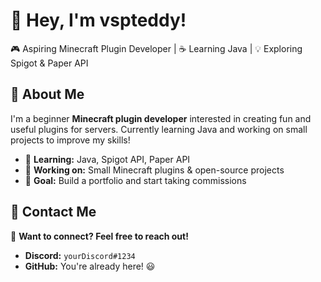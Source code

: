 # 👋 Hey, I'm vspteddy!  

🎮 Aspiring Minecraft Plugin Developer | ☕ Learning Java | 💡 Exploring Spigot & Paper API  

## 🚀 About Me  
I'm a beginner **Minecraft plugin developer** interested in creating fun and useful plugins for servers. Currently learning Java and working on small projects to improve my skills!  

- 🌱 **Learning:** Java, Spigot API, Paper API  
- 🔨 **Working on:** Small Minecraft plugins & open-source projects  
- 🎯 **Goal:** Build a portfolio and start taking commissions  

## 📩 Contact Me  
💬 **Want to connect? Feel free to reach out!**  
- **Discord:** `yourDiscord#1234`  
- **GitHub:** You're already here! 😃  
